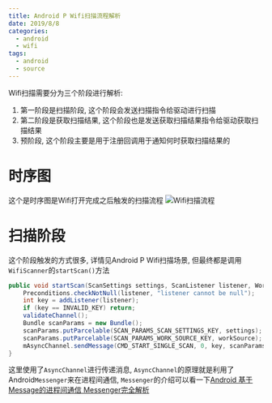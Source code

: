 ```yaml
---
title: Android P Wifi扫描流程解析
date: 2019/8/8
categories:
  - android
  - wifi
tags:
  - android
  - source
---
```


Wifi扫描需要分为三个阶段进行解析:
1. 第一阶段是扫描阶段, 这个阶段会发送扫描指令给驱动进行扫描
2. 第二阶段是获取扫描结果, 这个阶段也是发送获取扫描结果指令给驱动获取扫描结果
3. 预阶段, 这个阶段主要是用于注册回调用于通知何时获取扫描结果的

# 时序图
这个是时序图是Wifi打开完成之后触发的扫描流程
![Wifi扫描流程](sequence.png)

# 扫描阶段
这个阶段触发的方式很多, 详情见Android P Wifi扫描场景, 但最终都是调用`WifiScanner`的`startScan()`方法
```java
public void startScan(ScanSettings settings, ScanListener listener, WorkSource workSource) {
    Preconditions.checkNotNull(listener, "listener cannot be null");
    int key = addListener(listener);
    if (key == INVALID_KEY) return;
    validateChannel();
    Bundle scanParams = new Bundle();
    scanParams.putParcelable(SCAN_PARAMS_SCAN_SETTINGS_KEY, settings);
    scanParams.putParcelable(SCAN_PARAMS_WORK_SOURCE_KEY, workSource);
    mAsyncChannel.sendMessage(CMD_START_SINGLE_SCAN, 0, key, scanParams);
}
```
这里使用了`AsyncChannel`进行传递消息, `AsyncChannel`的原理就是利用了Android`Messenger`来在进程间通信, `Messenger`的介绍可以看一下[Android 基于Message的进程间通信 Messenger完全解析](https://blog.csdn.net/lmj623565791/article/details/47017485)

